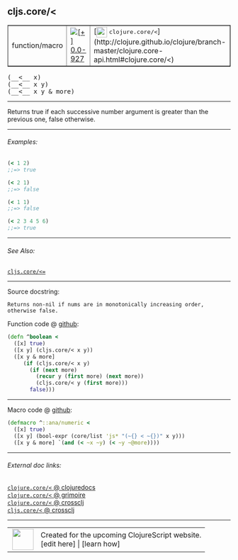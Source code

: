 ## cljs.core/<



 <table border="1">
<tr>
<td>function/macro</td>
<td><a href="https://github.com/cljsinfo/cljs-api-docs/tree/0.0-927"><img valign="middle" alt="[+] 0.0-927" title="Added in 0.0-927" src="https://img.shields.io/badge/+-0.0--927-lightgrey.svg"></a> </td>
<td>
[<img height="24px" valign="middle" src="http://i.imgur.com/1GjPKvB.png"> <samp>clojure.core/<</samp>](http://clojure.github.io/clojure/branch-master/clojure.core-api.html#clojure.core/<)
</td>
</tr>
</table>


 <samp>
(__<__ x)<br>
</samp>
 <samp>
(__<__ x y)<br>
</samp>
 <samp>
(__<__ x y & more)<br>
</samp>

---

Returns true if each successive number argument is greater than the previous
one, false otherwise.



---

###### Examples:

```clj
(< 1 2)
;;=> true

(< 2 1)
;;=> false

(< 1 1)
;;=> false

(< 2 3 4 5 6)
;;=> true
```



---

###### See Also:

[`cljs.core/<=`](../cljs.core/LTEQ.md)<br>

---


Source docstring:

```
Returns non-nil if nums are in monotonically increasing order,
otherwise false.
```


Function code @ [github](https://github.com/clojure/clojurescript/blob/r2202/src/cljs/cljs/core.cljs#L1489-L1499):

```clj
(defn ^boolean <
  ([x] true)
  ([x y] (cljs.core/< x y))
  ([x y & more]
     (if (cljs.core/< x y)
       (if (next more)
         (recur y (first more) (next more))
         (cljs.core/< y (first more)))
       false)))
```

<!--
Repo - tag - source tree - lines:

 <pre>
clojurescript @ r2202
└── src
    └── cljs
        └── cljs
            └── <ins>[core.cljs:1489-1499](https://github.com/clojure/clojurescript/blob/r2202/src/cljs/cljs/core.cljs#L1489-L1499)</ins>
</pre>

-->

---

Macro code @ [github](https://github.com/clojure/clojurescript/blob/r2202/src/clj/cljs/core.clj#L424-L427):

```clj
(defmacro ^::ana/numeric <
  ([x] true)
  ([x y] (bool-expr (core/list 'js* "(~{} < ~{})" x y)))
  ([x y & more] `(and (< ~x ~y) (< ~y ~@more))))
```

<!--
Repo - tag - source tree - lines:

 <pre>
clojurescript @ r2202
└── src
    └── clj
        └── cljs
            └── <ins>[core.clj:424-427](https://github.com/clojure/clojurescript/blob/r2202/src/clj/cljs/core.clj#L424-L427)</ins>
</pre>
-->

---


###### External doc links:

[`clojure.core/<` @ clojuredocs](http://clojuredocs.org/clojure.core/<)<br>
[`clojure.core/<` @ grimoire](http://conj.io/store/v1/org.clojure/clojure/1.7.0-beta3/clj/clojure.core/%3C/)<br>
[`clojure.core/<` @ crossclj](http://crossclj.info/fun/clojure.core/%3C.html)<br>
[`cljs.core/<` @ crossclj](http://crossclj.info/fun/cljs.core.cljs/%3C.html)<br>

---

 <table>
<tr><td>
<img valign="middle" align="right" width="48px" src="http://i.imgur.com/Hi20huC.png">
</td><td>
Created for the upcoming ClojureScript website.<br>
[edit here] | [learn how]
</td></tr></table>

[edit here]:https://github.com/cljsinfo/cljs-api-docs/blob/master/cljsdoc/cljs.core/LT.cljsdoc
[learn how]:https://github.com/cljsinfo/cljs-api-docs/wiki/cljsdoc-files

<!--

This information was too distracting to show to readers, but I'll leave it
commented here since it is helpful to:

- pretty-print the data used to generate this document
- and show how to retrieve that data



The API data for this symbol:

```clj
{:description "Returns true if each successive number argument is greater than the previous\none, false otherwise.",
 :return-type boolean,
 :ns "cljs.core",
 :name "<",
 :signature ["[x]" "[x y]" "[x y & more]"],
 :history [["+" "0.0-927"]],
 :type "function/macro",
 :related ["cljs.core/<="],
 :full-name-encode "cljs.core/LT",
 :source {:code "(defn ^boolean <\n  ([x] true)\n  ([x y] (cljs.core/< x y))\n  ([x y & more]\n     (if (cljs.core/< x y)\n       (if (next more)\n         (recur y (first more) (next more))\n         (cljs.core/< y (first more)))\n       false)))",
          :title "Function code",
          :repo "clojurescript",
          :tag "r2202",
          :filename "src/cljs/cljs/core.cljs",
          :lines [1489 1499]},
 :extra-sources [{:code "(defmacro ^::ana/numeric <\n  ([x] true)\n  ([x y] (bool-expr (core/list 'js* \"(~{} < ~{})\" x y)))\n  ([x y & more] `(and (< ~x ~y) (< ~y ~@more))))",
                  :title "Macro code",
                  :repo "clojurescript",
                  :tag "r2202",
                  :filename "src/clj/cljs/core.clj",
                  :lines [424 427]}],
 :examples [{:id "02e6d3",
             :content "```clj\n(< 1 2)\n;;=> true\n\n(< 2 1)\n;;=> false\n\n(< 1 1)\n;;=> false\n\n(< 2 3 4 5 6)\n;;=> true\n```"}],
 :full-name "cljs.core/<",
 :clj-symbol "clojure.core/<",
 :docstring "Returns non-nil if nums are in monotonically increasing order,\notherwise false."}

```

Retrieve the API data for this symbol:

```clj
;; from Clojure REPL
(require '[clojure.edn :as edn])
(-> (slurp "https://raw.githubusercontent.com/cljsinfo/cljs-api-docs/catalog/cljs-api.edn")
    (edn/read-string)
    (get-in [:symbols "cljs.core/<"]))
```

-->
